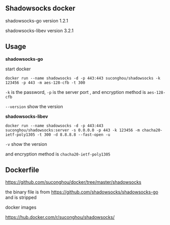 ## Shadowsocks docker


shadowsocks-go version 1.2.1

shadowsocks-libev version 3.2.1

## Usage

**shadowsocks-go**

start docker
```
docker run --name shadowsocks -d -p 443:443 suconghou/shadowsocks -k 123456 -p 443 -m aes-128-cfb -t 300
```
`-k` is the password, `-p` is the server port , and  encryption method is `aes-128-cfb`

`--version` show the version

**shadowsocks-libev**


```
docker run --name shadowsocks -d -p 443:443 suconghou/shadowsocks:server -s 0.0.0.0 -p 443 -k 123456 -m chacha20-ietf-poly1305 -t 300 -d 8.8.8.8 --fast-open -u
```

`-v` show the version

and encryption method is `chacha20-ietf-poly1305`

## Dockerfile

https://github.com/suconghou/docker/tree/master/shadowsocks

the binary file is from https://github.com/shadowsocks/shadowsocks-go and is stripped

docker images

https://hub.docker.com/r/suconghou/shadowsocks/



